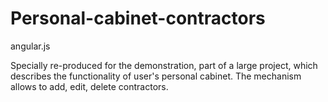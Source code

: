 # Personal-cabinet-contractors
angular.js

Specially re-produced for the demonstration, part of a large project, which describes the functionality of user's personal cabinet.
The mechanism allows to add, edit, delete contractors.

